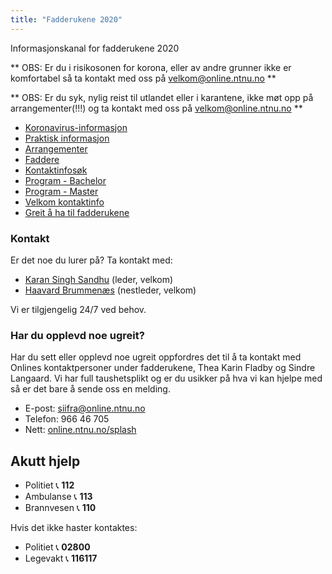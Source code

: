 ```yaml
---
title: "Fadderukene 2020"
---
```


Informasjonskanal for fadderukene 2020

** OBS: Er du i risikosonen for korona, eller av andre grunner ikke er komfortabel så ta kontakt med oss på velkom@online.ntnu.no **

** OBS: Er du syk, nylig reist til utlandet eller i karantene, ikke møt opp på arrangementer(!!!) og ta kontakt med oss på velkom@online.ntnu.no ** 


* [Koronavirus-informasjon](https://online.ntnu.no/wiki/online/fadderukene/2021-/korona) 
* [Praktisk informasjon](https://online.ntnu.no/wiki/online/fadderukene/2021-/PraktiskInfo)
* [Arrangementer](https://online.ntnu.no/splash#calendar)  
* [Faddere](https://online.ntnu.no/wiki/online/fadderukene/2021-/Faddere)  
* [Kontaktinfosøk](https://online.ntnu.no/profile/user_search/)  
* [Program - Bachelor](https://online.ntnu.no/splash/)    
* [Program - Master](https://online.ntnu.no/splash/)  
* [Velkom kontaktinfo](https://online.ntnu.no/wiki/online/fadderukene/2021-/velkom) 
* [Greit å ha til fadderukene](https://online.ntnu.no/wiki/online/fadderukene/2021-/TaMedListe)


### Kontakt
Er det noe du lurer på? Ta kontakt med:

- [Karan Singh Sandhu](https://online.ntnu.no/profile/view/karanss/) (leder, velkom)  
- [Haavard Brummenæs](https://online.ntnu.no/profile/public/1925/) (nestleder, velkom)  

Vi er tilgjengelig 24/7 ved behov.  


### Har du opplevd noe ugreit?
Har du sett eller opplevd noe ugreit oppfordres det til å ta kontakt med Onlines kontaktpersoner under fadderukene, Thea Karin Fladby og Sindre Langaard. Vi har full taushetsplikt og er du usikker på hva vi kan hjelpe med så er det bare å sende oss en melding.

- E-post: siifra@online.ntnu.no  
- Telefon: 966 46 705  
- Nett: [online.ntnu.no/splash](online.ntnu.no/splash)  


Akutt hjelp
------------------------------------

- Politiet 📞 **112**  
- Ambulanse 📞 **113**  
- Brannvesen 📞 **110**

Hvis det ikke haster kontaktes:

- Politiet 📞 **02800**  
- Legevakt 📞 **116117**